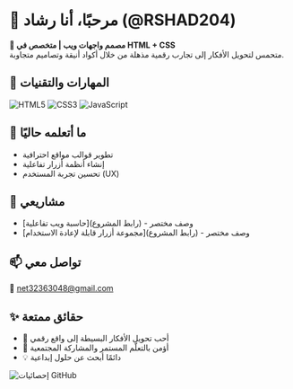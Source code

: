 # 🌟 مرحبًا، أنا رشاد (@RSHAD204)  

**🎨 مصمم واجهات ويب | متخصص في HTML + CSS**  
متحمس لتحويل الأفكار إلى تجارب رقمية مذهلة من خلال أكواد أنيقة وتصاميم متجاوبة.  

## 🔧 المهارات والتقنيات  
![HTML5](https://img.shields.io/badge/HTML5-E34F26?style=for-the-badge&logo=html5&logoColor=white)
![CSS3](https://img.shields.io/badge/CSS3-1572B6?style=for-the-badge&logo=css3&logoColor=white)
![JavaScript](https://img.shields.io/badge/JavaScript-F7DF1E?style=for-the-badge&logo=javascript&logoColor=black)  

## 🌱 ما أتعلمه حاليًا  
- تطوير قوالب مواقع احترافية  
- إنشاء أنظمة أزرار تفاعلية  
- تحسين تجربة المستخدم (UX)  

## 💼 مشاريعي  
- [حاسبة ويب تفاعلية](رابط المشروع) - وصف مختصر  
- [مجموعة أزرار قابلة لإعادة الاستخدام](رابط المشروع) - وصف مختصر  

## 📫 تواصل معي  
📧 [net32363048@gmail.com](mailto:net32363048@gmail.com)  

## ✨ حقائق ممتعة  
- 🚀 أحب تحويل الأفكار البسيطة إلى واقع رقمي  
- 🌱 أؤمن بالتعلّم المستمر والمشاركة المجتمعية  
- 💡 دائمًا أبحث عن حلول إبداعية  

![إحصائيات GitHub](https://github-readme-stats.vercel.app/api?username=RSHAD204&show_icons=true&theme=radical)
